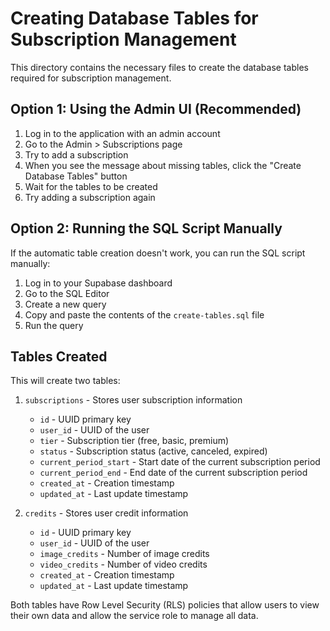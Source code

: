 # Creating Database Tables for Subscription Management

This directory contains the necessary files to create the database tables required for subscription management.

## Option 1: Using the Admin UI (Recommended)

1. Log in to the application with an admin account
2. Go to the Admin > Subscriptions page
3. Try to add a subscription
4. When you see the message about missing tables, click the "Create Database Tables" button
5. Wait for the tables to be created
6. Try adding a subscription again

## Option 2: Running the SQL Script Manually

If the automatic table creation doesn't work, you can run the SQL script manually:

1. Log in to your Supabase dashboard
2. Go to the SQL Editor
3. Create a new query
4. Copy and paste the contents of the `create-tables.sql` file
5. Run the query

## Tables Created

This will create two tables:

1. `subscriptions` - Stores user subscription information
   - `id` - UUID primary key
   - `user_id` - UUID of the user
   - `tier` - Subscription tier (free, basic, premium)
   - `status` - Subscription status (active, canceled, expired)
   - `current_period_start` - Start date of the current subscription period
   - `current_period_end` - End date of the current subscription period
   - `created_at` - Creation timestamp
   - `updated_at` - Last update timestamp

2. `credits` - Stores user credit information
   - `id` - UUID primary key
   - `user_id` - UUID of the user
   - `image_credits` - Number of image credits
   - `video_credits` - Number of video credits
   - `created_at` - Creation timestamp
   - `updated_at` - Last update timestamp

Both tables have Row Level Security (RLS) policies that allow users to view their own data and allow the service role to manage all data.

